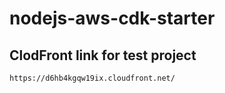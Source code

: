 # nodejs-aws-cdk-starter
## ClodFront link for test project 

```link
https://d6hb4kgqw19ix.cloudfront.net/
```
